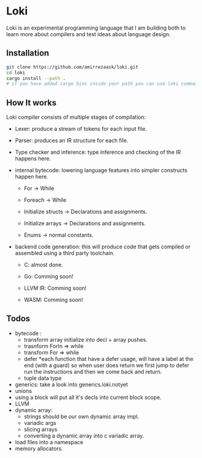 # Loki

Loki is an experimental programming language that I am building both to learn more about compilers and test ideas about language design.

## Installation

```bash
git clone https://github.com/amirrezaask/loki.git
cd loki
cargo install --path .
# if you have added cargo bins inside your path you can use loki command.
```

## How It works

Loki compiler consists of multiple stages of compilation:

- Lexer: produce a stream of tokens for each input file.
- Parser: produces an IR structure for each file.
- Type checker and inference: type inference and checking of the IR happens here.
- internal bytecode: lowering language features into simpler constructs happen here.

    * For -> While

    * Foreach -> While

    * Initialize structs -> Declarations and assignments.

    * Initialize arrays -> Declarations and assignments.

    * Enums -> normal constants.
- backend code generation: this will produce code that gets compiled or assembled using a third party toolchain.

    * C: almost done.

    * Go: Comming soon!

    * LLVM IR: Comming soon! 

    * WASM: Comming soon!


## Todos
* bytecode :
  - transform array initialize into decl + array pushes.
  - trasnform ForIn => while
  - transform For => while
  - defer
    *each function that have a defer usage, will have a label at the end (with a guard) so when user does return we first jump to defer run the instructions and then we come back and return.
  - tuple data type
* generics: take a look into generics.loki.notyet
* unions
* using a block will put all it's decls into current block scope.
* LLVM
* dynamic array:
  - strings should be our own dynamic array impl. 
  - variadic args
  - slicing arrays
  - converting a dynamic array into c variadic array.
* load files into a namespace
* memory allocators.